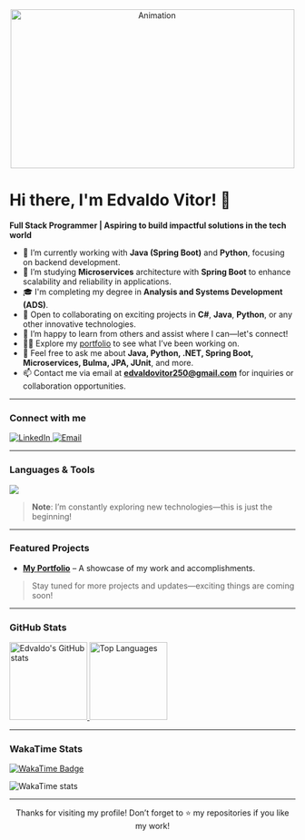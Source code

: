<div align="center">
  <a href="https://edvaldovitor250.github.io/portifolio-main/">
    <img src="https://github.com/user-attachments/assets/5d1a3406-3eec-4b64-b251-5c7d4846d44a" alt="Animation" width="500" height="280">
  </a>
</div>

# Hi there, I'm Edvaldo Vitor! 👋
**Full Stack Programmer | Aspiring to build impactful solutions in the tech world**

- 🔭 I’m currently working with **Java (Spring Boot)** and **Python**, focusing on backend development.  
- 🌱 I’m studying **Microservices** architecture with **Spring Boot** to enhance scalability and reliability in applications.  
- 🎓 I'm completing my degree in **Analysis and Systems Development (ADS)**.  
- 👯 Open to collaborating on exciting projects in **C#**, **Java**, **Python**, or any other innovative technologies.  
- 🤝 I’m happy to learn from others and assist where I can—let's connect!  
- 👨‍💻 Explore my [portfolio](https://edvaldovitor250.github.io/portifolio-main/) to see what I’ve been working on.  
- 💬 Feel free to ask me about **Java, Python, .NET, Spring Boot, Microservices, Bulma, JPA, JUnit**, and more.  
- 📫 Contact me via email at **edvaldovitor250@gmail.com** for inquiries or collaboration opportunities.  

---

### Connect with me
<div>
  <a href="https://www.linkedin.com/in/edvaldo-vitor/" target="_blank">
    <img src="https://img.shields.io/badge/-LinkedIn-0A66C2?logo=linkedin&logoColor=white&style=for-the-badge" alt="LinkedIn">
  </a>
  <a href="mailto:edvaldovitor250@gmail.com" target="_blank">
    <img src="https://img.shields.io/badge/-Email-D14836?logo=gmail&logoColor=white&style=for-the-badge" alt="Email">
  </a>
</div>

---

### Languages & Tools
<div>
  <img src="https://skillicons.dev/icons?i=cs,dotnet,java,spring,python,js,ts,html,css,tailwind,docker,nodejs,git,mongodb,postgres,react,angular" />
</div>

> **Note**: I’m constantly exploring new technologies—this is just the beginning!

---

### Featured Projects

- **[My Portfolio](https://edvaldovitor250.github.io/portifolio-main/)** – A showcase of my work and accomplishments.

> Stay tuned for more projects and updates—exciting things are coming soon!

---

### GitHub Stats
<a href="https://github.com/edvaldovitor250">
  <img height="137px" src="https://github-readme-stats.vercel.app/api?username=edvaldovitor250&hide_title=true&hide_border=true&show_icons=true&include_all_commits=true&count_private=true&line_height=21&text_color=000&icon_color=000&bg_color=0,ea6161,ffc64d,fffc4d,52fa5a&theme=graywhite" alt="Edvaldo's GitHub stats"/>
  <img height="137px" src="https://github-readme-stats.vercel.app/api/top-langs/?username=edvaldovitor250&hide=html&hide_title=true&hide_border=true&layout=compact&langs_count=6&exclude_repo=comp426,Redventures-Movie-Quotes&text_color=000&icon_color=fff&bg_color=0,52fa5a,4dfcff,c64dff&theme=graywhite" alt="Top Languages"/>
</a>

---

### WakaTime Stats
[![WakaTime Badge](https://wakatime.com/badge/user/c6e6a985-56de-4690-bebe-dfc9a904db4a.svg)](https://wakatime.com/@c6e6a985-56de-4690-bebe-dfc9a904db4a)

![WakaTime stats](https://github-readme-stats.vercel.app/api/wakatime?username=c6e6a985-56de-4690-bebe-dfc9a904db4a&layout=compact&langs_count=8&theme=dark)


---


<p align="center">
  Thanks for visiting my profile! Don’t forget to ⭐ my repositories if you like my work!
</p>
